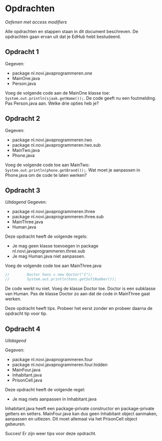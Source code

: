 # Opdrachten
_Oefenen met access modifiers_

Alle opdrachten en stappen staan in dit document beschreven. De opdrachten gaan ervan uit dat je EdHub hebt bestudeerd.

## Opdracht 1
Gegeven:
 * package nl.novi.javaprogrammeren.one
 * MainOne.java
 * Person.java

Voeg de volgende code aan de MainOne klasse toe: `System.out.println(sjaak.getName());`. De code geeft nu een
foutmelding. Pas Person.java aan. Welke drie opties heb je?

## Opdracht 2
Gegeven:
 * package nl.novi.javaprogrammeren.two
 * package nl.novi.javaprogrammeren.two.sub
 * MainTwo.java
 * Phone.java
 
 Voeg de volgende code toe aan MainTwo: `System.out.println(phone.getBrand());`. Wat moet je aanpassen in Phone.java om
 de code te laten werken?
 
## Opdracht 3
_Uitdagend_
Gegeven:
 * package nl.novi.javaprogrammeren.three
 * package nl.novi.javaprogrammeren.three.sub
 * MainThree.java
 * Human.java

Deze opdracht heeft de volgende regels:
 * Je mag geen klasse toevoegen in  package nl.novi.javaprogrammeren.three.sub
 * Je mag Human.java niet aanpassen.
 
Voeg de volgende code toe aan MainThree.java:
```java
//        Doctor hans = new Doctor("1");
//        System.out.println(hans.getSofiNumber());
```

De code werkt nu niet. Voeg de klasse Doctor toe. Doctor is een subklasse van Human. Pas de klasse Doctor zo aan dat de
code in MainThree gaat werken.

Deze opdracht heeft tips. Probeer het eerst zonder en probeer daarna de opdracht tip voor tip.

## Opdracht 4
_Uitdagend_

Gegeven:
 * package nl.novi.javaprogrammeren.four
 * package nl.novi.javaprogrammeren.four.hidden
 * MainFour.java
 * Inhabitant.java
 * PrisonCell.java
 
Deze opdracht heeft de volgende regel:
 * Je mag niets aanpassen in Inhabitant.java
 
Inhabitant.java heeft een package-private constructor en package-private getters en setters. MainFour.java kan dus geen
Inhabitant object aanmaken, aanpassen en uitlezen. Dit moet allemaal via het PrisonCell object gebeuren.

Succes!
Er zijn weer tips voor deze opdracht.